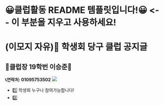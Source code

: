 # 😀클럽활동 README 템플릿입니다!😀 <-- 이 부분을 지우고 사용하세요!

# (이모지 자유)🎱 학생회 당구 클럽 공지글

## 👑클럽장 19학번 이승준👑
__📞연락처: 01095753502__
<img src="https://img.shields.io/badge/-kakaotalk-색상?style=for-the-badge&logo=기술스택아이콘&logoColor=white">

- 1️⃣ 학생회 누구나 참여가능합니다!
- 2️⃣ 


